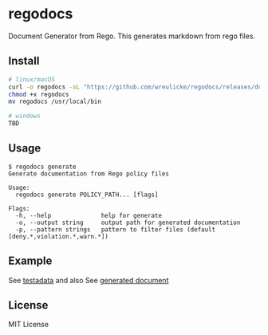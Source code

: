 # regodocs

Document Generator from Rego. 
This generates markdown from rego files.

## Install

```bash
# linux/macOS
curl -o regodocs -sL "https://github.com/wreulicke/regodocs/releases/download/v0.0.1/regodocs_0.0.1_$(uname -s | tr "[:upper:]" "[:lower:]")_$(uname -m)"
chmod +x regodocs
mv regodocs /usr/local/bin

# windows
TBD
```

## Usage

```
$ regodocs generate
Generate documentation from Rego policy files

Usage:
  regodocs generate POLICY_PATH... [flags]

Flags:
  -h, --help              help for generate
  -o, --output string     output path for generated documentation
  -p, --pattern strings   pattern to filter files (default [deny.*,violation.*,warn.*])
```

## Example

See [testadata](./testdata/) and
also See [generated document](./.snapshot/TestGenerator)

## License

MIT License
